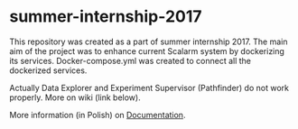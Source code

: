 # summer-internship-2017

This repository was created as a part of summer internship 2017. The main aim of the project was to enhance current Scalarm system by dockerizing its services. Docker-compose.yml was created to connect all the dockerized services.

Actually Data Explorer and Experiment Supervisor (Pathfinder) do not work properly. More on wiki (link below).

More information (in Polish) on [Documentation](https://github.com/Scalarm/summer-internship-2017/wiki/Podsumowanie/_edit).
